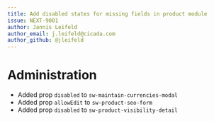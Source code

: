 ```yaml
---
title: Add disabled states for missing fields in product module
issue: NEXT-9001
author: Jannis Leifeld
author_email: j.leifeld@cicada.com 
author_github: @jleifeld
---
```

# Administration
* Added prop `disabled` to `sw-maintain-currencies-modal`
* Added prop `allowEdit` to `sw-product-seo-form`
* Added prop `disabled` to `sw-product-visibility-detail`
